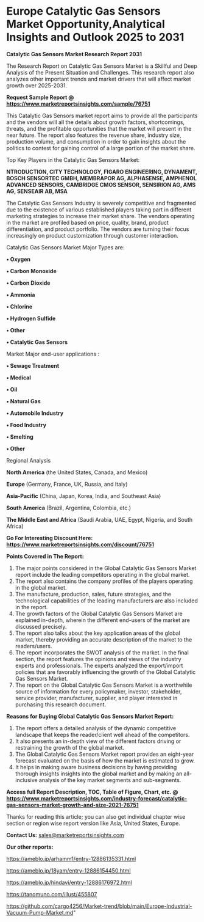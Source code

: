 # Europe Catalytic Gas Sensors Market Opportunity,Analytical Insights and Outlook 2025 to 2031

<strong>Catalytic Gas Sensors Market Research Report 2031</strong>

The Research Report on Catalytic Gas Sensors Market is a Skillful and Deep Analysis of the Present Situation and Challenges. This research report also analyzes other important trends and market drivers that will affect market growth over 2025-2031.

<strong>Request Sample Report @ <a href=https://www.marketreportsinsights.com/sample/76751>https://www.marketreportsinsights.com/sample/76751</a></strong>

This Catalytic Gas Sensors market report aims to provide all the participants and the vendors will all the details about growth factors, shortcomings, threats, and the profitable opportunities that the market will present in the near future. The report also features the revenue share, industry size, production volume, and consumption in order to gain insights about the politics to contest for gaining control of a large portion of the market share.

Top Key Players in the Catalytic Gas Sensors Market:

<strong>NTRODUCTION, CITY TECHNOLOGY, FIGARO ENGINEERING, DYNAMENT, BOSCH SENSORTEC GMBH, MEMBRAPOR AG, ALPHASENSE, AMPHENOL ADVANCED SENSORS, CAMBRIDGE CMOS SENSOR, SENSIRION AG, AMS AG, SENSEAIR AB, MSA</strong>

The Catalytic Gas Sensors Industry is severely competitive and fragmented due to the existence of various established players taking part in different marketing strategies to increase their market share. The vendors operating in the market are profiled based on price, quality, brand, product differentiation, and product portfolio. The vendors are turning their focus increasingly on product customization through customer interaction.

Catalytic Gas Sensors Market Major Types are:

<strong>• Oxygen

• Carbon Monoxide

• Carbon Dioxide

• Ammonia

• Chlorine

• Hydrogen Sulfide

• Other

• Catalytic Gas Sensors</strong>

Market Major end-user applications :

<strong>• Sewage Treatment

• Medical

• Oil

• Natural Gas

• Automobile Industry

• Food Industry

• Smelting

• Other</strong>

Regional Analysis

</u><strong><b>North America</b></strong> (the United States, Canada, and Mexico)

<strong><b>Europe </b></strong>(Germany, France, UK, Russia, and Italy)

<strong><b>Asia-Pacific</b></strong> (China, Japan, Korea, India, and Southeast Asia)

<strong><b>South America</b></strong> (Brazil, Argentina, Colombia, etc.)

<strong><b>The Middle East and Africa</b></strong> (Saudi Arabia, UAE, Egypt, Nigeria, and South Africa)

<strong>Go For Interesting Discount Here: <a href=https://www.marketreportsinsights.com/discount/76751>https://www.marketreportsinsights.com/discount/76751</a></strong>

<strong>Points Covered in The Report:</strong>
<ol>
  <li>The major points considered in the Global Catalytic Gas Sensors Market report include the leading competitors operating in the global market.</li>
  <li>The report also contains the company profiles of the players operating in the global market.</li>
  <li>The manufacture, production, sales, future strategies, and the technological capabilities of the leading manufacturers are also included in the report.</li>
  <li>The growth factors of the Global Catalytic Gas Sensors Market are explained in-depth, wherein the different end-users of the market are discussed precisely.</li>
  <li>The report also talks about the key application areas of the global market, thereby providing an accurate description of the market to the readers/users.</li>
  <li>The report incorporates the SWOT analysis of the market. In the final section, the report features the opinions and views of the industry experts and professionals. The experts analyzed the export/import policies that are favorably influencing the growth of the Global Catalytic Gas Sensors Market.</li>
  <li>The report on the Global Catalytic Gas Sensors Market is a worthwhile source of information for every policymaker, investor, stakeholder, service provider, manufacturer, supplier, and player interested in purchasing this research document.</li>
</ol>
<strong>Reasons for Buying Global Catalytic Gas Sensors Market Report:</strong>

<ol>
  <li>The report offers a detailed analysis of the dynamic competitive landscape that keeps the reader/client well ahead of the competitors.</li>
  <li>It also presents an in-depth view of the different factors driving or restraining the growth of the global market.</li>
  <li>The Global Catalytic Gas Sensors Market report provides an eight-year forecast evaluated on the basis of how the market is estimated to grow.</li>
  <li>It helps in making aware business decisions by having providing thorough insights insights into the global market and by making an all-inclusive analysis of the key market segments and sub-segments.</li>
</ol>
<strong>Access full Report Description, TOC, Table of Figure, Chart, etc. @ <a href=https://www.marketreportsinsights.com/industry-forecast/catalytic-gas-sensors-market-growth-and-size-2021-76751>https://www.marketreportsinsights.com/industry-forecast/catalytic-gas-sensors-market-growth-and-size-2021-76751</a></strong>


Thanks for reading this article; you can also get individual chapter wise section or region wise report version like Asia, United States, Europe.

<strong>Contact Us:</strong>
sales@marketreportsinsights.com

<strong>Our other reports:</strong>

<a href=https://ameblo.jp/arhamm1/entry-12886135331.html>https://ameblo.jp/arhamm1/entry-12886135331.html</a>

<a href=https://ameblo.jp/18yam/entry-12886154450.html>https://ameblo.jp/18yam/entry-12886154450.html</a>

<a href=https://ameblo.jp/hindavi/entry-12886176972.html>https://ameblo.jp/hindavi/entry-12886176972.html</a>

<a href=https://tanomuno.com/illust/455807>https://tanomuno.com/illust/455807</a>

<a href=https://github.com/cargo4256/Market-trend/blob/main/Europe-Industrial-Vacuum-Pump-Market.md>https://github.com/cargo4256/Market-trend/blob/main/Europe-Industrial-Vacuum-Pump-Market.md</a>"
